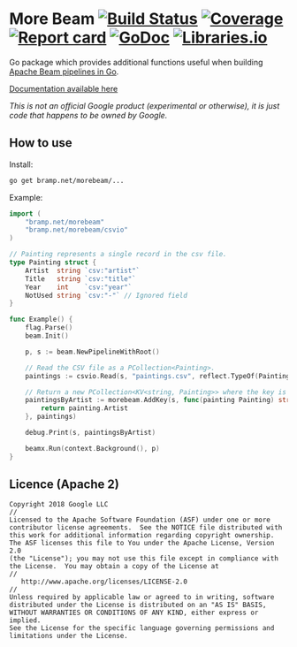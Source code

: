 # More Beam [![Build Status](https://img.shields.io/travis/bramp/morebeam.svg)](https://travis-ci.org/bramp/morebeam) [![Coverage](https://img.shields.io/coveralls/bramp/morebeam.svg)](https://coveralls.io/github/bramp/morebeam) [![Report card](https://goreportcard.com/badge/github.com/bramp/morebeam)](https://goreportcard.com/report/github.com/bramp/morebeam) [![GoDoc](https://godoc.org/bramp.net/morebeam?status.svg)](https://godoc.org/bramp.net/morebeam) [![Libraries.io](https://img.shields.io/librariesio/github/bramp/morebeam.svg)](https://libraries.io/github/bramp/morebeam)

Go package which provides additional functions useful when building [Apache Beam pipelines in Go](https://beam.apache.org/documentation/sdks/go/).

[Documentation available here](https://godoc.org/bramp.net/morebeam)

*This is not an official Google product (experimental or otherwise), it is just code that happens to be owned by Google.*

## How to use

Install:

```bash
go get bramp.net/morebeam/...
```

Example:

```go
import (
    "bramp.net/morebeam"
    "bramp.net/morebeam/csvio"
)

// Painting represents a single record in the csv file.
type Painting struct {
    Artist  string `csv:"artist"`
    Title   string `csv:"title"`
    Year    int    `csv:"year"`
    NotUsed string `csv:"-"` // Ignored field
}

func Example() {
    flag.Parse()
    beam.Init()

    p, s := beam.NewPipelineWithRoot()

    // Read the CSV file as a PCollection<Painting>.
    paintings := csvio.Read(s, "paintings.csv", reflect.TypeOf(Painting{}))

    // Return a new PCollection<KV<string, Painting>> where the key is the artist.
    paintingsByArtist := morebeam.AddKey(s, func(painting Painting) string {
        return painting.Artist
    }, paintings)

    debug.Print(s, paintingsByArtist)

    beamx.Run(context.Background(), p)
}
```

## Licence (Apache 2)

```
Copyright 2018 Google LLC
//
Licensed to the Apache Software Foundation (ASF) under one or more
contributor license agreements.  See the NOTICE file distributed with
this work for additional information regarding copyright ownership.
The ASF licenses this file to You under the Apache License, Version 2.0
(the "License"); you may not use this file except in compliance with
the License.  You may obtain a copy of the License at
//
   http://www.apache.org/licenses/LICENSE-2.0
//
Unless required by applicable law or agreed to in writing, software
distributed under the License is distributed on an "AS IS" BASIS,
WITHOUT WARRANTIES OR CONDITIONS OF ANY KIND, either express or implied.
See the License for the specific language governing permissions and
limitations under the License.
```
